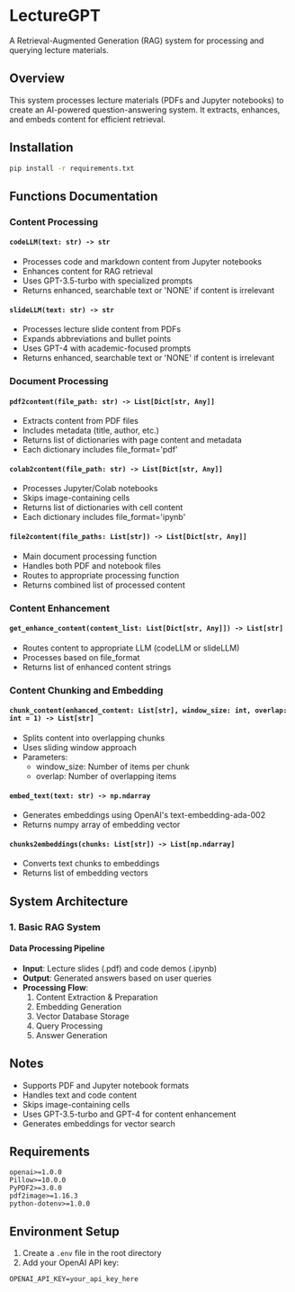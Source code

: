 # LectureGPT

A Retrieval-Augmented Generation (RAG) system for processing and querying lecture materials.

## Overview

This system processes lecture materials (PDFs and Jupyter notebooks) to create an AI-powered question-answering system. It extracts, enhances, and embeds content for efficient retrieval.

## Installation

```bash
pip install -r requirements.txt
```

## Functions Documentation

### Content Processing

#### `codeLLM(text: str) -> str`
- Processes code and markdown content from Jupyter notebooks
- Enhances content for RAG retrieval
- Uses GPT-3.5-turbo with specialized prompts
- Returns enhanced, searchable text or 'NONE' if content is irrelevant

#### `slideLLM(text: str) -> str`
- Processes lecture slide content from PDFs
- Expands abbreviations and bullet points
- Uses GPT-4 with academic-focused prompts
- Returns enhanced, searchable text or 'NONE' if content is irrelevant

### Document Processing

#### `pdf2content(file_path: str) -> List[Dict[str, Any]]`
- Extracts content from PDF files
- Includes metadata (title, author, etc.)
- Returns list of dictionaries with page content and metadata
- Each dictionary includes file_format='pdf'

#### `colab2content(file_path: str) -> List[Dict[str, Any]]`
- Processes Jupyter/Colab notebooks
- Skips image-containing cells
- Returns list of dictionaries with cell content
- Each dictionary includes file_format='ipynb'

#### `file2content(file_paths: List[str]) -> List[Dict[str, Any]]`
- Main document processing function
- Handles both PDF and notebook files
- Routes to appropriate processing function
- Returns combined list of processed content

### Content Enhancement

#### `get_enhance_content(content_list: List[Dict[str, Any]]) -> List[str]`
- Routes content to appropriate LLM (codeLLM or slideLLM)
- Processes based on file_format
- Returns list of enhanced content strings

### Content Chunking and Embedding

#### `chunk_content(enhanced_content: List[str], window_size: int, overlap: int = 1) -> List[str]`
- Splits content into overlapping chunks
- Uses sliding window approach
- Parameters:
  * window_size: Number of items per chunk
  * overlap: Number of overlapping items

#### `embed_text(text: str) -> np.ndarray`
- Generates embeddings using OpenAI's text-embedding-ada-002
- Returns numpy array of embedding vector

#### `chunks2embeddings(chunks: List[str]) -> List[np.ndarray]`
- Converts text chunks to embeddings
- Returns list of embedding vectors

## System Architecture

### 1. Basic RAG System

#### Data Processing Pipeline
- **Input**: Lecture slides (.pdf) and code demos (.ipynb)
- **Output**: Generated answers based on user queries
- **Processing Flow**:
  1. Content Extraction & Preparation
  2. Embedding Generation
  3. Vector Database Storage
  4. Query Processing
  5. Answer Generation



## Notes

- Supports PDF and Jupyter notebook formats
- Handles text and code content
- Skips image-containing cells
- Uses GPT-3.5-turbo and GPT-4 for content enhancement
- Generates embeddings for vector search

## Requirements
```
openai>=1.0.0
Pillow>=10.0.0
PyPDF2>=3.0.0
pdf2image>=1.16.3
python-dotenv>=1.0.0
```

## Environment Setup
1. Create a `.env` file in the root directory
2. Add your OpenAI API key:
```
OPENAI_API_KEY=your_api_key_here
```